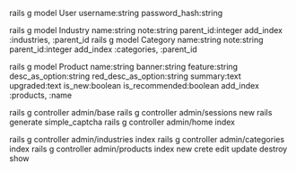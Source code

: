 rails g model User username:string password_hash:string

rails g model Industry name:string note:string parent_id:integer
add_index :industries, :parent_id
rails g model Category name:string note:string parent_id:integer
add_index :categories, :parent_id


rails g model Product name:string banner:string feature:string desc_as_option:string red_desc_as_option:string summary:text upgraded:text is_new:boolean is_recommended:boolean
add_index :products, :name

rails g controller admin/base
rails g controller admin/sessions new
rails generate simple_captcha
rails g controller admin/home index

rails g controller admin/industries index
rails g controller admin/categories index
rails g controller admin/products index new crete edit update destroy show




